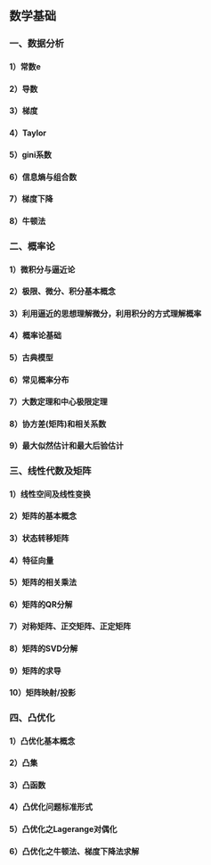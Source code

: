 ## 数学基础

### 一、数据分析

#### 1）常数e

#### 2）导数

#### 3）梯度

#### 4）Taylor

#### 5）gini系数

#### 6）信息熵与组合数

#### 7）梯度下降

#### 8）牛顿法

### 二、概率论

#### 1）微积分与逼近论

#### 2）极限、微分、积分基本概念

#### 3）利用逼近的思想理解微分，利用积分的方式理解概率

#### 4）概率论基础

#### 5）古典模型

#### 6）常见概率分布

#### 7）大数定理和中心极限定理

#### 8）协方差\(矩阵\)和相关系数

#### 9）最大似然估计和最大后验估计

### 三、线性代数及矩阵

#### 1）线性空间及线性变换

#### 2）矩阵的基本概念

#### 3）状态转移矩阵

#### 4）特征向量

#### 5）矩阵的相关乘法

#### 6）矩阵的QR分解

#### 7）对称矩阵、正交矩阵、正定矩阵

#### 8）矩阵的SVD分解

#### 9）矩阵的求导

#### 10）矩阵映射/投影

### 四、凸优化

#### 1）凸优化基本概念

#### 2）凸集

#### 3）凸函数

#### 4）凸优化问题标准形式

#### 5）凸优化之Lagerange对偶化

#### 6）凸优化之牛顿法、梯度下降法求解

#### 



